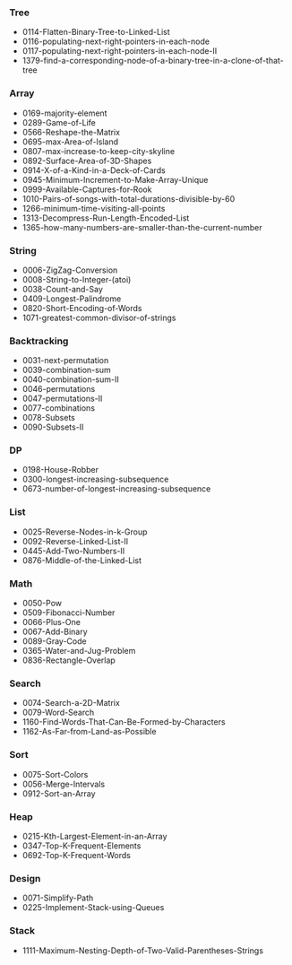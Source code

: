 
### Tree
  - 0114-Flatten-Binary-Tree-to-Linked-List
  - 0116-populating-next-right-pointers-in-each-node
  - 0117-populating-next-right-pointers-in-each-node-II
  - 1379-find-a-corresponding-node-of-a-binary-tree-in-a-clone-of-that-tree

### Array
  - 0169-majority-element
  - 0289-Game-of-Life
  - 0566-Reshape-the-Matrix
  - 0695-max-Area-of-Island
  - 0807-max-increase-to-keep-city-skyline
  - 0892-Surface-Area-of-3D-Shapes
  - 0914-X-of-a-Kind-in-a-Deck-of-Cards
  - 0945-Minimum-Increment-to-Make-Array-Unique
  - 0999-Available-Captures-for-Rook
  - 1010-Pairs-of-songs-with-total-durations-divisible-by-60
  - 1266-minimum-time-visiting-all-points
  - 1313-Decompress-Run-Length-Encoded-List
  - 1365-how-many-numbers-are-smaller-than-the-current-number

### String
  - 0006-ZigZag-Conversion
  - 0008-String-to-Integer-(atoi)
  - 0038-Count-and-Say
  - 0409-Longest-Palindrome
  - 0820-Short-Encoding-of-Words
  - 1071-greatest-common-divisor-of-strings
  
### Backtracking
  - 0031-next-permutation
  - 0039-combination-sum
  - 0040-combination-sum-II
  - 0046-permutations
  - 0047-permutations-II
  - 0077-combinations
  - 0078-Subsets
  - 0090-Subsets-II

### DP
  - 0198-House-Robber
  - 0300-longest-increasing-subsequence
  - 0673-number-of-longest-increasing-subsequence

### List
  - 0025-Reverse-Nodes-in-k-Group
  - 0092-Reverse-Linked-List-II
  - 0445-Add-Two-Numbers-II
  - 0876-Middle-of-the-Linked-List
  
### Math
  - 0050-Pow
  - 0509-Fibonacci-Number
  - 0066-Plus-One
  - 0067-Add-Binary
  - 0089-Gray-Code
  - 0365-Water-and-Jug-Problem
  - 0836-Rectangle-Overlap

### Search
  - 0074-Search-a-2D-Matrix
  - 0079-Word-Search
  - 1160-Find-Words-That-Can-Be-Formed-by-Characters
  - 1162-As-Far-from-Land-as-Possible 
  
### Sort
  - 0075-Sort-Colors
  - 0056-Merge-Intervals
  - 0912-Sort-an-Array

### Heap
  - 0215-Kth-Largest-Element-in-an-Array
  - 0347-Top-K-Frequent-Elements
  - 0692-Top-K-Frequent-Words

### Design
  - 0071-Simplify-Path
  - 0225-Implement-Stack-using-Queues

### Stack
  - 1111-Maximum-Nesting-Depth-of-Two-Valid-Parentheses-Strings
